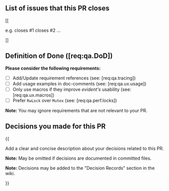 ## List of issues that this PR closes

[[

e.g. closes #1 closes #2 …

]]

## Definition of Done ([req:qa.DoD])

**Please consider the following requirements:**

- [ ] Add/Update requirement references (see: [req:qa.tracing])
- [ ] Add usage examples in doc-comments (see: [req:qa.ux.usage])
- [ ] Only use macros if they improve *evident's* usability (see: [req:qa.ux.macros])
- [ ] Prefer `RwLock` over `Mutex` (see: [req:qa.perf.locks])

**Note:** You may ignore requirements that are not relevant to your PR.

## Decisions you made for this PR

{{

Add a clear and concise description about your decisions related to this PR.

**Note:** May be omitted if decisions are documented in committed files.

**Note:** Decisions may be added to the "Decision Records" section in the wiki.

}}
